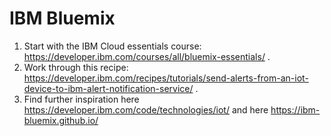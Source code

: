 # IBM Bluemix

1. Start with the IBM Cloud essentials course: https://developer.ibm.com/courses/all/bluemix-essentials/ .
2. Work through this recipe: https://developer.ibm.com/recipes/tutorials/send-alerts-from-an-iot-device-to-ibm-alert-notification-service/ .
3. Find further inspiration here https://developer.ibm.com/code/technologies/iot/ and here https://ibm-bluemix.github.io/
